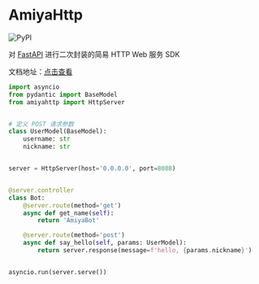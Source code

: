 # AmiyaHttp

![PyPI](https://img.shields.io/pypi/v/amiyahttp)

对 [FastAPI](https://fastapi.tiangolo.com/) 进行二次封装的简易 HTTP Web 服务 SDK

文档地址：[点击查看](https://www.amiyabot.com/develop/advanced/httpSupport.html)

```python
import asyncio
from pydantic import BaseModel
from amiyahttp import HttpServer


# 定义 POST 请求参数
class UserModel(BaseModel):
    username: str
    nickname: str


server = HttpServer(host='0.0.0.0', port=8088)


@server.controller
class Bot:
    @server.route(method='get')
    async def get_name(self):
        return 'AmiyaBot'

    @server.route(method='post')
    async def say_hello(self, params: UserModel):
        return server.response(message=f'hello, {params.nickname}')


asyncio.run(server.serve())
```
